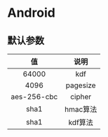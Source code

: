 # Android
## 默认参数
| 值    |      说明   |
|:-----:| :---------: |
|64000        | kdf      |
|4096        |  pagesize |
|aes-256-cbc  | cipher    |
|sha1       |   hmac算法  |
|sha1       |   kdf算法 |
